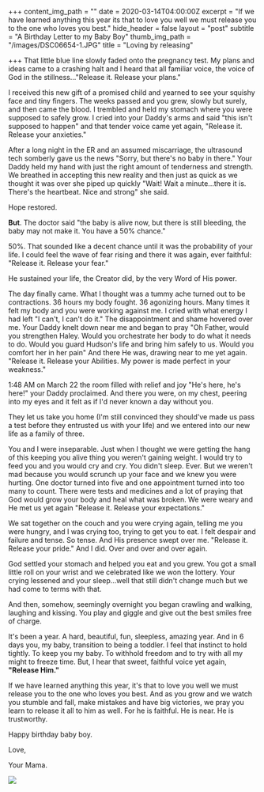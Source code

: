 +++
content_img_path = ""
date = 2020-03-14T04:00:00Z
excerpt = "If we have learned anything this year its that to love you well we must release you to the one who loves you best."
hide_header = false
layout = "post"
subtitle = "A Birthday Letter to my Baby Boy"
thumb_img_path = "/images/DSC06654-1.JPG"
title = "Loving by releasing"

+++
That little blue line slowly faded onto the pregnancy test. My plans and ideas came to a crashing halt and I heard that all familiar voice, the voice of God in the stillness..."Release it. Release your plans."

I received this new gift of a promised child and yearned to see your squishy face and tiny fingers. The weeks passed and you grew, slowly but surely, and then came the blood. I trembled and held my stomach where you were supposed to safely grow. I cried into your Daddy's arms and said "this isn't supposed to happen" and that tender voice came yet again, "Release it. Release your anxieties."

After a long night in the ER and an assumed miscarriage, the ultrasound tech somberly gave us the news "Sorry, but there's no baby in there." Your Daddy held my hand with just the right amount of tenderness and strength. We breathed in accepting this new reality and then just as quick as we thought it was over she piped up quickly "Wait! Wait a minute...there it is. There's the heartbeat. Nice and strong" she said.

Hope restored.

**But**. The doctor said "the baby is alive now, but there is still bleeding, the baby may not make it. You have a 50% chance."

50%. That sounded like a decent chance until it was the probability of your life. I could feel the wave of fear rising and there it was again, ever faithful: "Release it. Release your fear."

He sustained your life, the Creator did, by the very Word of His power.

The day finally came. What I thought was a tummy ache turned out to be contractions. 36 hours my body fought. 36 agonizing hours. Many times it felt my body and you were working against me. I cried with what energy I had left "I can't, I can't do it." The disappointment and shame hovered over me. Your Daddy knelt down near me and began to pray "Oh Father, would you strengthen Haley. Would you orchestrate her body to do what it needs to do. Would you guard Hudson's life and bring him safely to us. Would you comfort her in her pain" And there He was, drawing near to me yet again. "Release it. Release your Abilities. My power is made perfect in your weakness."

1:48 AM on March 22 the room filled with relief and joy "He's here, he's here!" your Daddy proclaimed. And there you were, on my chest, peering into my eyes and it felt as if I'd never known a day without you.

They let us take you home (I'm still convinced they should've made us pass a test before they entrusted us with your life) and we entered into our new life as a family of three.

You and I were inseparable. Just when I thought we were getting the hang of this keeping you alive thing you weren't gaining weight. I would try to feed you and you would cry and cry. You didn't sleep. Ever. But we weren't mad because you would scrunch up your face and we knew you were hurting. One doctor turned into five and one appointment turned into too many to count. There were tests and medicines and a lot of praying that God would grow your body and heal what was broken. We were weary and He met us yet again "Release it. Release your expectations."

We sat together on the couch and you were crying again, telling me you were hungry, and I was crying too, trying to get you to eat. I felt despair and failure and tense. So tense. And His presence swept over me. "Release it. Release your pride." And I did. Over and over and over again.

God settled your stomach and helped you eat and you grew. You got a small little roll on your wrist and we celebrated like we won the lottery. Your crying lessened and your sleep...well that still didn't change much but we had come to terms with that.

And then, somehow, seemingly overnight you began crawling and walking, laughing and kissing. You play and giggle and give out the best smiles free of charge.

It's been a year. A hard, beautiful, fun, sleepless, amazing year. And in 6 days you, my baby, transition to being a toddler. I feel that instinct to hold tightly. To keep you my baby. To withhold freedom and to try with all my might to freeze time. But, I hear that sweet, faithful voice yet again, **"Release Him."**

If we have learned anything this year, it's that to love you well we must release you to the one who loves you best. And as you grow and we watch you stumble and fall, make mistakes and have big victories, we pray you learn to release it all to him as well. For he is faithful. He is near. He is trustworthy.

Happy birthday baby boy.

Love,

Your Mama.

![](/images/DSC06654-1.JPG)